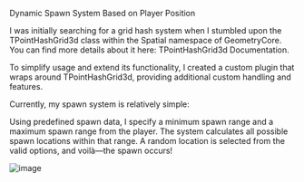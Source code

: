Dynamic Spawn System Based on Player Position

I was initially searching for a grid hash system when I stumbled upon the TPointHashGrid3d class within the Spatial namespace of GeometryCore. You can find more details about it here: TPointHashGrid3d Documentation.

To simplify usage and extend its functionality, I created a custom plugin that wraps around TPointHashGrid3d, providing additional custom handling and features.

Currently, my spawn system is relatively simple:

Using predefined spawn data, I specify a minimum spawn range and a maximum spawn range from the player.
The system calculates all possible spawn locations within that range.
A random location is selected from the valid options, and voilà—the spawn occurs!

![image](https://github.com/user-attachments/assets/f8a02a65-9bb8-4640-bac1-c0731c5c95c9)
